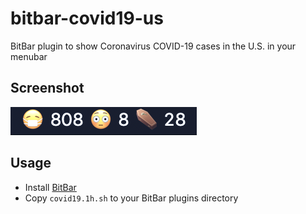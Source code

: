 # bitbar-covid19-us
BitBar plugin to show Coronavirus COVID-19 cases in the U.S. in your menubar

## Screenshot

![screenshot](/screenshot.png)

## Usage

* Install [BitBar](https://github.com/matryer/bitbar)
* Copy `covid19.1h.sh` to your BitBar plugins directory
